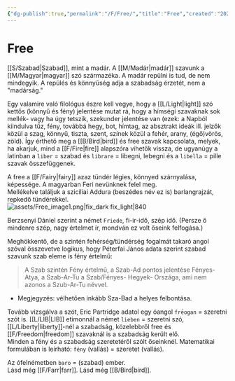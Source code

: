 ```yaml
---
{"dg-publish":true,"permalink":"/F/Free/","title":"Free","created":"2024-04-20T13:51","updated":"2025-09-24T13:58"}
---
```



# Free

[[S/Szabad\|Szabad]], mint a madár. A [[M/Madár\|madár]] szavunk a [[M/Magyar\|magyar]] szó származéka. A madár repülni is tud, de nem mindegyik. A repülés és könnyűség adja a szabadság érzetét, nem a "madárság."

Egy valamire való filológus észre kell vegye, hogy a [[L/Light\|light]] szó kettős (könnyű és fény) jelentése mutat rá, hogy a hímségi szavaknak sok mellék- vagy ha úgy tetszik, szekunder jelentése van (ezek: a Napból kiindulva tűz, fény, továbbá hegy, bot, hímtag, az absztrakt ideák ill. jelzők közül a szag, könnyű, tiszta, szent, színek közül a fehér, arany, (égő)vörös, zöld). Így érthető meg a [[B/Bird\|bird]] és free szavak kapcsolata, melyek, ha akarjuk, mind a [[F/Fire\|fire]] alapszóra vihetők vissza, de ugyanúgy a latinban a `liber` = szabad és `librare` = libegni, lebegni és a `libella` = pille szavak összefüggenek.  

A free a [[F/Fairy\|fairy]] azaz tündér légies, könnyed szárnyalása, képessége. A magyarban Feri nevünknek felel meg.  
Mellékelve találjuk a szicíliai Addura (beszédes név ez is) barlangrajzát, repkedő tündérekkel.  
![assets/Free_image1.png|fix_dark fix_light|840](/img/user/F/assets/Free_image1.png)  

Berzsenyi Dániel szerint a német `Friede`, fi-ir-idő, szép idő. (Persze ő mindenre szép, nagy értelmet ír, mondván ez volt őseink felfogása.)  

Meghökkentő, de a szintén fehérség/tündérség fogalmát takaró angol szóval összevetve logikus, hogy Péterfai János adata szerint szabad szavunk szab eleme is fény értelmű:  
> A Szab szintén Fény értelmű, a Szab-Ad pontos jelentése Fényes-Atya, a Szab-Ar-Tu a Szab/Fényes- Hegyek- Országa, ami nem azonos a Szub-Ar-Tu névvel.  
- Megjegyzés: vélhetően inkább Sza-Bad a helyes felbontása.

Tovább vizsgálva a szót, Eric Partridge adatol egy óangol `frēogan` = szeretni szót is. [[L/LIB\|LIB]] etimonnál a német `lieben` = szeretni szó, [[L/Liberty\|liberty]]-nél a szabadság, közelebbről free és [[F/Freedom\|freedom]] szavaknál is a szabadság került elő.  
Minden a fény és a szabadság szeretetéről szólt őseinknél. Matematikai formulában is leírható: `fény` (vallás) = szeretet (vallás).  

Az ófelnémetben `baro` = (szabad) ember.  
Lásd még [[F/Farr\|farr]]. Lásd még [[B/Bird\|bird]].  